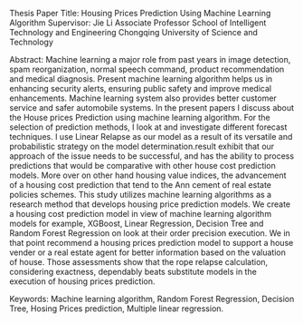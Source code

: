 Thesis Paper Title: Housing Prices Prediction Using Machine Learning Algorithm
Supervisor: Jie Li
            Associate Professor
            School of Intelligent Technology and Engineering
            Chongqing University of Science and Technology

Abstract: Machine learning a major role from past years in image detection, spam reorganization, normal speech command, product recommendation and medical diagnosis. Present machine learning algorithm helps us in enhancing security alerts, ensuring public safety and improve medical enhancements. Machine learning system also provides better customer service and safer automobile systems. In the present papers I discuss about the House prices Prediction using machine learning algorithm. For the selection of prediction methods, I look at and investigate different forecast techniques. I use Linear Relapse as our model as a result of its versatile and probabilistic strategy on the model determination.result exhibit that our approach of the issue needs to be successful, and has the ability to process predictions that would be comparative with other house cost prediction models. More over on other hand housing value indices, the advancement of a housing cost prediction that tend to the Ann cement of real estate policies schemes. This study utilizes machine learning algorithms as a research method that develops housing price prediction models. We create a housing cost prediction model in view of machine learning algorithm models for example, XGBoost, Linear Regression, Decision Tree and Random Forest Regression on look at their order precision execution. We in that point recommend a housing prices prediction model to support a house vender or a real estate agent for better information based on the valuation of house. Those assessments show that the rope relapse calculation, considering exactness, dependably beats substitute models in the execution of housing prices prediction.

Keywords: Machine learning algorithm, Random Forest Regression, Decision Tree, Hosing Prices prediction, Multiple linear regression.

